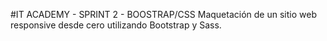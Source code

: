 #IT ACADEMY - SPRINT 2 - BOOSTRAP/CSS
Maquetación de un sitio web responsive desde cero utilizando Bootstrap y Sass.
